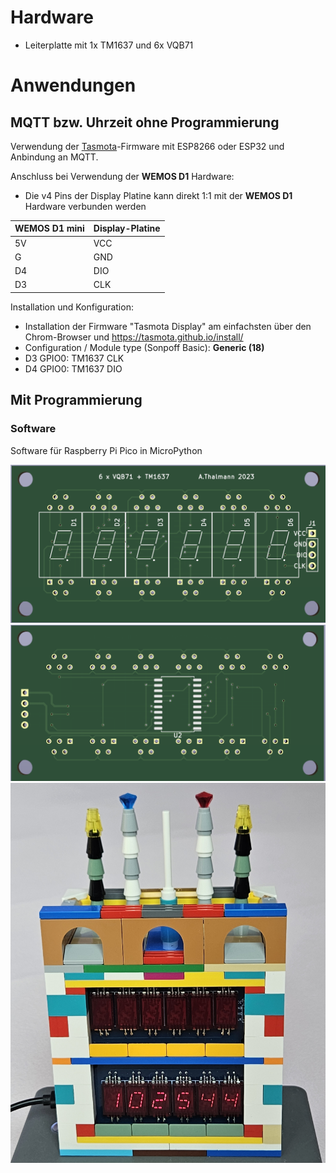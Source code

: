 # Hardware
* Leiterplatte mit 1x TM1637 und 6x VQB71

# Anwendungen
## MQTT bzw. Uhrzeit ohne Programmierung
Verwendung der [Tasmota](https://tasmota.github.io/docs/)-Firmware mit ESP8266 oder ESP32 und Anbindung an MQTT.

Anschluss bei Verwendung der **WEMOS D1** Hardware:
* Die v4 Pins der Display Platine kann direkt 1:1 mit der **WEMOS D1** Hardware verbunden werden
 
| WEMOS D1 mini | Display-Platine |
| ------------- | ------------- |
| 5V | VCC  |
| G | GND  | 
| D4 | DIO  | 
| D3 | CLK  | 

Installation und Konfiguration:
* Installation der Firmware "Tasmota Display" am einfachsten über den Chrom-Browser und https://tasmota.github.io/install/
* Configuration / Module type (Sonpoff Basic): **Generic (18)**
* D3 GPIO0: TM1637 CLK
* D4 GPIO0: TM1637 DIO
 
## Mit Programmierung
### Software
Software für Raspberry Pi Pico in MicroPython

![alt Leiterplatte Seite A](https://github.com/anthal/Display-VQB71-TM1637/blob/main/Pictures/TM1637-VQB71.png?raw=true)
![alt Leiterplatte Seite B](https://github.com/anthal/Display-VQB71-TM1637/blob/main/Pictures/TM1637-VQB71_b.png?raw=true)
![alt fertige Leiterplatte 1](https://github.com/anthal/Display-VQB71-TM1637/blob/main/Pictures/20230820_102546.jpg?raw=true)
